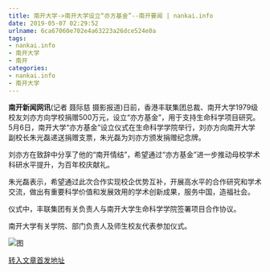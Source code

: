 ```yaml
---
title: 南开大学->南开大学设立“亦方基金”--南开要闻 | nankai.info
date: 2019-05-07 02:29:52
urlname: 6ca67060e702e4a63223a26dce524e0a
tags: 
- nankai.info
- 南开大学
- 南开
categories:
- nankai.info
- 南开大学
---
```


**南开新闻网讯**(记者 聂际慈 摄影报道)日前，香港丰联集团总裁、南开大学1979级校友刘亦方向学校捐赠500万元，设立“亦方基金”，用于支持生命科学项目研究。5月6日，南开大学“亦方基金”设立仪式在生命科学学院举行，刘亦方向南开大学副校长朱光磊递送捐赠支票，朱光磊为刘亦方颁发捐赠纪念牌。

刘亦方在致辞中分享了他的“南开情结”，希望通过“亦方基金”进一步推动母校学术科研水平提升，为百年校庆献礼。

朱光磊表示，希望通过此次合作实现校企优势互补，开展高水平的合作研究和学术交流，做出有重要科学价值和发展效用的学术创新成果，服务中国，造福社会。

仪式中，丰联集团有关负责人与南开大学生命科学学院签署项目合作协议。

南开大学有关学院、部门负责人及师生校友代表参加仪式。

![图](http://news.nankai.edu.cn/pic/0/00/35/26/352625_997249.jpg)

[转入文章首发地址](http://news.nankai.edu.cn/nkyw/system/2019/05/07/000449115.shtml)
